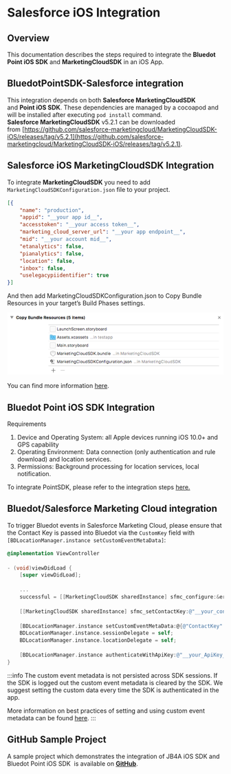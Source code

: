 Salesforce iOS Integration
==========================

Overview
--------

This documentation describes the steps required to integrate the **Bluedot Point iOS SDK** and **MarketingCloudSDK** in an iOS App.

BluedotPointSDK-Salesforce integration
--------------------------------------

This integration depends on both **Salesforce MarketingCloudSDK** and **Point iOS SDK**. These dependencies are managed by a cocoapod and will be installed after executing `pod install` command. **Salesforce MarketingCloudSDK** v5.2.1 can be downloaded from [https://github.com/salesforce-marketingcloud/MarketingCloudSDK-iOS/releases/tag/v5.2.1](https://github.com/salesforce-marketingcloud/MarketingCloudSDK-iOS/releases/tag/v5.2.1).

Salesforce iOS MarketingCloudSDK Integration
--------------------------------------------

To integrate **MarketingCloudSDK** you need to add `MarketingCloudSDKConfiguration.json` file to your project.

```json
[{
    "name": "production",
    "appid": "__your app id__",
    "accesstoken": "__your access token__",
    "marketing_cloud_server_url": "__your app endpoint__",
    "mid": "__your account mid__",
    "etanalytics": false,
    "pianalytics": false,
    "location": false,
    "inbox": false,
    "uselegacypiidentifier": true
}]
```

And then add MarketingCloudSDKConfiguration.json to Copy Bundle Resources in your target’s Build Phases settings.

![](../../../assets/SDKConfigure6.png)

You can find more information [here](https://salesforce-marketingcloud.github.io/MarketingCloudSDK-iOS/get-started/apple.html).

Bluedot Point iOS SDK Integration
---------------------------------

Requirements

1.  Device and Operating System: all Apple devices running iOS 10.0+ and GPS capability
2.  Operating Environment: Data connection (only authentication and rule download) and location services.
3.  Permissions: Background processing for location services, local notification.

To integrate PointSDK, please refer to the integration steps [here.](../../../Point%20SDK/iOS/Quick%20Start.md)

Bluedot/Salesforce Marketing Cloud integration
----------------------------------------------

To trigger Bluedot events in Salesforce Marketing Cloud, please ensure that the Contact Key is passed into Bluedot via the `CustomKey` field with `[BDLocationManager.instance setCustomEventMetaData]`:

```objectivec
@implementation ViewController

- (void)viewDidLoad {
    [super viewDidLoad];
 
    ...
    successful = [[MarketingCloudSDK sharedInstance] sfmc_configure:&error];
 
    [[MarketingCloudSDK sharedInstance] sfmc_setContactKey:@"__your_contactKey__"];
 
    [BDLocationManager.instance setCustomEventMetaData:@{@"ContactKey": [[MarketingCloudSDK sharedInstance] sfmc_contactKey]}];
    BDLocationManager.instance.sessionDelegate = self;
    BDLocationManager.instance.locationDelegate = self;
 
    [BDLocationManager.instance authenticateWithApiKey:@"__your_ApiKey__" requestAuthorization:authorizedAlways];
}
```


:::info
The custom event metadata is not persisted across SDK sessions. If the SDK is logged out the custom event metadata is cleared by the SDK. We suggest setting the custom data every time the SDK is authenticated in the app.

More information on best practices of setting and using custom event metadata can be found [here](../../../Custom%20Data.md).
:::

**GitHub Sample Project**
-------------------------

A sample project which demonstrates the integration of JB4A iOS SDK and Bluedot Point iOS SDK  is available on **[GitHub](https://github.com/Bluedot-Innovation/Salesforce-Simple-Integration-Demo-iOS)**.